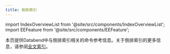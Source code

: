 ```yaml
---
title: 倒排索引
---
```

import IndexOverviewList from '@site/src/components/IndexOverviewList';
import EEFeature from '@site/src/components/EEFeature';

<EEFeature featureName='倒排索引'/>

本页提供Databend中与倒排索引相关的命令参考信息。关于倒排索引的更多信息，请参阅[全文索引](/指南/性能/全文索引)。

<IndexOverviewList />